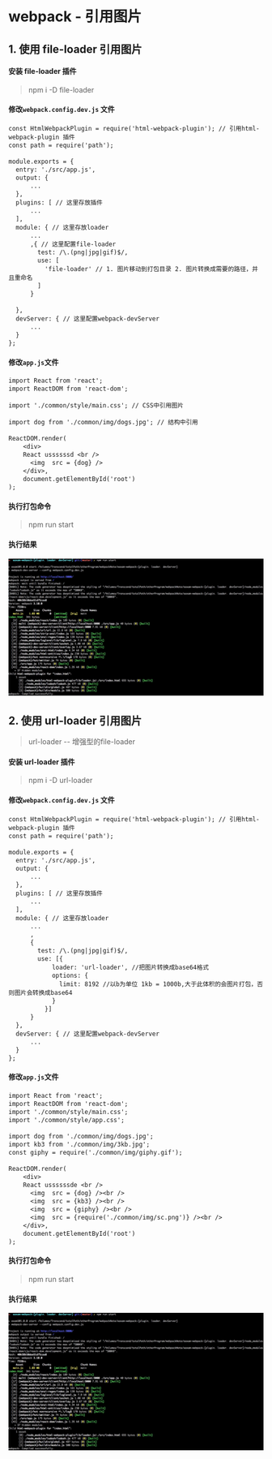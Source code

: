 # webpack - 引用图片

## 1. 使用 file-loader 引用图片

#### 安装 file-loader 插件
> npm i -D file-loader


#### 修改`webpack.config.dev.js` 文件

    const HtmlWebpackPlugin = require('html-webpack-plugin'); // 引用html-webpack-plugin 插件
    const path = require('path');

    module.exports = {
      entry: './src/app.js',
      output: {
          ...
      },
      plugins: [ // 这里存放插件
          ...
      ],
      module: { // 这里存放loader
          ...
          ,{ // 这里配置file-loader
            test: /\.(png|jpg|gif)$/,
            use: [
              'file-loader' // 1. 图片移动到打包目录 2. 图片转换成需要的路径，并且重命名
            ]
          }

      },
      devServer: { // 这里配置webpack-devServer
          ...
      }
    };

#### 修改`app.js`文件

    import React from 'react';
    import ReactDOM from 'react-dom';  

    import './common/style/main.css'; // CSS中引用图片

    import dog from './common/img/dogs.jpg'; // 结构中引用

    ReactDOM.render(
        <div>
        React ussssssd <br />
          <img  src = {dog} />
        </div>,
        document.getElementById('root')
    );

#### 执行打包命令
> npm run start

#### 执行结果
![](./images/Jietu20180121-224833.jpg)



## 2. 使用 url-loader 引用图片

> url-loader -- 增强型的file-loader

#### 安装 url-loader 插件
> npm i -D url-loader


#### 修改`webpack.config.dev.js` 文件

    const HtmlWebpackPlugin = require('html-webpack-plugin'); // 引用html-webpack-plugin 插件
    const path = require('path');

    module.exports = {
      entry: './src/app.js',
      output: {
          ...
      },
      plugins: [ // 这里存放插件
          ...
      ],
      module: { // 这里存放loader
          ...
          ,
          {
            test: /\.(png|jpg|gif)$/,
            use: [{
                loader: 'url-loader', //把图片转换成base64格式
                options: {
                  limit: 8192 //以b为单位 1kb = 1000b,大于此体积的会图片打包，否则图片会转换成base64
                }
              }]
          }
      },
      devServer: { // 这里配置webpack-devServer
          ...
      }
    };

#### 修改`app.js`文件

    import React from 'react';
    import ReactDOM from 'react-dom';
    import './common/style/main.css';
    import './common/style/app.css';

    import dog from './common/img/dogs.jpg';
    import kb3 from './common/img/3kb.jpg';
    const giphy = require('./common/img/giphy.gif');

    ReactDOM.render(
        <div>
        React ussssssde <br />
          <img  src = {dog} /><br />
          <img  src = {kb3} /><br />
          <img  src = {giphy} /><br />
          <img  src = {require('./common/img/sc.png')} /><br />
        </div>,
        document.getElementById('root')
    );

#### 执行打包命令
> npm run start

#### 执行结果
![](./images/Jietu20180121-224833.jpg)
